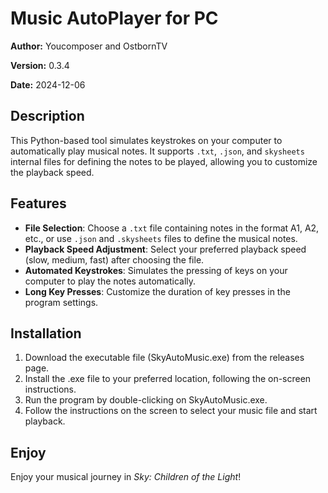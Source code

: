 # Music AutoPlayer for PC

**Author:** Youcomposer and OstbornTV

**Version:** 0.3.4

**Date:** 2024-12-06

## Description

This Python-based tool simulates keystrokes on your computer to automatically play musical notes. It supports `.txt`, `.json`, and `skysheets` internal files for defining the notes to be played, allowing you to customize the playback speed.

## Features

- **File Selection**: Choose a `.txt` file containing notes in the format A1, A2, etc., or use `.json` and `.skysheets` files to define the musical notes.
- **Playback Speed Adjustment**: Select your preferred playback speed (slow, medium, fast) after choosing the file.
- **Automated Keystrokes**: Simulates the pressing of keys on your computer to play the notes automatically.
- **Long Key Presses**: Customize the duration of key presses in the program settings.

## Installation

1. Download the executable file (SkyAutoMusic.exe) from the releases page.
2. Install the .exe file to your preferred location, following the on-screen instructions.
3. Run the program by double-clicking on SkyAutoMusic.exe.
4. Follow the instructions on the screen to select your music file and start playback.

## Enjoy
Enjoy your musical journey in *Sky: Children of the Light*!